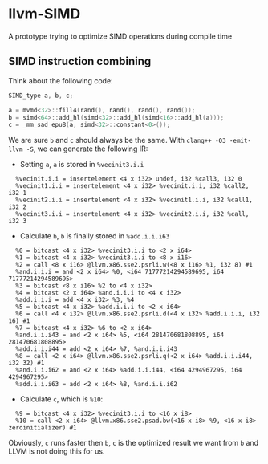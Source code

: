 llvm-SIMD
=========

A prototype trying to optimize SIMD operations during compile time

## SIMD instruction combining

Think about the following code: 

```c
SIMD_type a, b, c;  

a = mvmd<32>::fill4(rand(), rand(), rand(), rand());
b = simd<64>::add_hl(simd<32>::add_hl(simd<16>::add_hl(a)));
c = _mm_sad_epu8(a, simd<32>::constant<0>());
```

We are sure `b` and `c` should always be the same. With `clang++ -O3 -emit-llvm -S`, we can generate the following IR:

+ Setting `a`, `a` is stored in `%vecinit3.i.i`
```
  %vecinit.i.i = insertelement <4 x i32> undef, i32 %call3, i32 0
  %vecinit1.i.i = insertelement <4 x i32> %vecinit.i.i, i32 %call2, i32 1
  %vecinit2.i.i = insertelement <4 x i32> %vecinit1.i.i, i32 %call1, i32 2
  %vecinit3.i.i = insertelement <4 x i32> %vecinit2.i.i, i32 %call, i32 3
```

+ Calculate `b`, `b` is finally stored in `%add.i.i.i63`
```
  %0 = bitcast <4 x i32> %vecinit3.i.i to <2 x i64>
  %1 = bitcast <4 x i32> %vecinit3.i.i to <8 x i16>
  %2 = call <8 x i16> @llvm.x86.sse2.psrli.w(<8 x i16> %1, i32 8) #1
  %and.i.i.i = and <2 x i64> %0, <i64 71777214294589695, i64 71777214294589695>
  %3 = bitcast <8 x i16> %2 to <4 x i32>
  %4 = bitcast <2 x i64> %and.i.i.i to <4 x i32>
  %add.i.i.i = add <4 x i32> %3, %4
  %5 = bitcast <4 x i32> %add.i.i.i to <2 x i64>
  %6 = call <4 x i32> @llvm.x86.sse2.psrli.d(<4 x i32> %add.i.i.i, i32 16) #1
  %7 = bitcast <4 x i32> %6 to <2 x i64>
  %and.i.i.i43 = and <2 x i64> %5, <i64 281470681808895, i64 281470681808895>
  %add.i.i.i44 = add <2 x i64> %7, %and.i.i.i43
  %8 = call <2 x i64> @llvm.x86.sse2.psrli.q(<2 x i64> %add.i.i.i44, i32 32) #1
  %and.i.i.i62 = and <2 x i64> %add.i.i.i44, <i64 4294967295, i64 4294967295>
  %add.i.i.i63 = add <2 x i64> %8, %and.i.i.i62
```

+ Calculate `c`, which is `%10`:
```
  %9 = bitcast <4 x i32> %vecinit3.i.i to <16 x i8>
  %10 = call <2 x i64> @llvm.x86.sse2.psad.bw(<16 x i8> %9, <16 x i8> zeroinitializer) #1
```

Obviously, `c` runs faster then `b`, `c` is the optimized result we want from `b` and LLVM is not doing this for us. 
